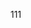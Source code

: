 <!--
 * @Author: mangmangmang 1255788345@qq.com
 * @Date: 2022-06-04 16:43:01
 * @LastEditors: mangmangmang 1255788345@qq.com
 * @LastEditTime: 2022-06-04 16:43:04
 * @FilePath: /vscode--git/vscode-git/test.md
 * @Description: 这是默认设置,请设置`customMade`, 打开koroFileHeader查看配置 进行设置: https://github.com/OBKoro1/koro1FileHeader/wiki/%E9%85%8D%E7%BD%AE
-->
111